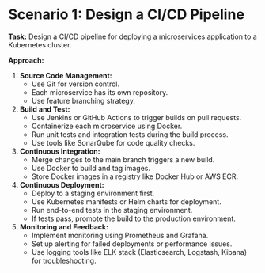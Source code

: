 # Scenario 1: Design a CI/CD Pipeline

**Task:** Design a CI/CD pipeline for deploying a microservices application to a Kubernetes cluster.

**Approach:**

1. **Source Code Management:**
    - Use Git for version control.
    - Each microservice has its own repository.
    - Use feature branching strategy.
2. **Build and Test:**
    - Use Jenkins or GitHub Actions to trigger builds on pull requests.
    - Containerize each microservice using Docker.
    - Run unit tests and integration tests during the build process.
    - Use tools like SonarQube for code quality checks.
3. **Continuous Integration:**
    - Merge changes to the main branch triggers a new build.
    - Use Docker to build and tag images.
    - Store Docker images in a registry like Docker Hub or AWS ECR.
4. **Continuous Deployment:**
    - Deploy to a staging environment first.
    - Use Kubernetes manifests or Helm charts for deployment.
    - Run end-to-end tests in the staging environment.
    - If tests pass, promote the build to the production environment.
5. **Monitoring and Feedback:**
    - Implement monitoring using Prometheus and Grafana.
    - Set up alerting for failed deployments or performance issues.
    - Use logging tools like ELK stack (Elasticsearch, Logstash, Kibana) for troubleshooting.